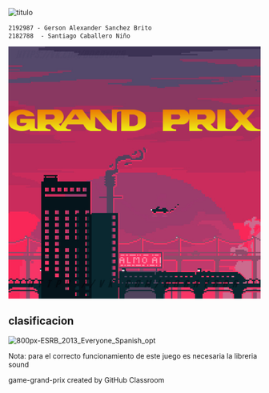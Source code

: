 

![titulo](https://user-images.githubusercontent.com/54285794/108218578-c988ef80-7102-11eb-8e64-f80488316640.png)

    2192987 - Gerson Alexander Sanchez Brito
    2182788  - Santiago Caballero Niño

![](game/data/new%20menu.jpg)



## clasificacion
![800px-ESRB_2013_Everyone_Spanish_opt](https://user-images.githubusercontent.com/54285794/108265590-f951ea80-7136-11eb-85ab-6f9d376d42b0.png)


Nota: para el correcto funcionamiento de este juego es necesaria la libreria sound

game-grand-prix created by GitHub Classroom
